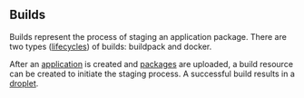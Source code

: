 ## Builds

Builds represent the process of staging an application package. There are two types
([lifecycles](#lifecycles)) of builds: buildpack and docker.

After an [application](#apps) is created and [packages](#packages) are uploaded, a build
resource can be created to initiate the staging process. A successful build results in a 
[droplet](#droplets).

